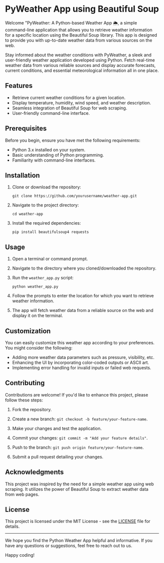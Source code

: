 # PyWeather App using Beautiful Soup

Welcome "PyWeather: A Python-based Weather App 🌦️, a simple command-line application that allows you to retrieve weather information for a specific location 
using the Beautiful Soup library. This app is designed to provide you with up-to-date weather data from various sources on the web.

Stay informed about the weather conditions with PyWeather, a sleek and user-friendly weather application developed using Python.
Fetch real-time weather data from various reliable sources and display accurate forecasts, current conditions, and essential meteorological 
information all in one place.

## Features

- Retrieve current weather conditions for a given location.
- Display temperature, humidity, wind speed, and weather description.
- Seamless integration of Beautiful Soup for web scraping.
- User-friendly command-line interface.

## Prerequisites

Before you begin, ensure you have met the following requirements:

- Python 3.x installed on your system.
- Basic understanding of Python programming.
- Familiarity with command-line interfaces.

## Installation

1. Clone or download the repository:

   ```
   git clone https://github.com/yourusername/weather-app.git
   ```

2. Navigate to the project directory:

   ```
   cd weather-app
   ```

3. Install the required dependencies:

   ```
   pip install beautifulsoup4 requests
   ```

## Usage

1. Open a terminal or command prompt.

2. Navigate to the directory where you cloned/downloaded the repository.

3. Run the `weather_app.py` script:

   ```
   python weather_app.py
   ```

4. Follow the prompts to enter the location for which you want to retrieve weather information.

5. The app will fetch weather data from a reliable source on the web and display it on the terminal.

## Customization

You can easily customize this weather app according to your preferences. You might consider the following:

- Adding more weather data parameters such as pressure, visibility, etc.
- Enhancing the UI by incorporating color-coded outputs or ASCII art.
- Implementing error handling for invalid inputs or failed web requests.

## Contributing

Contributions are welcome! If you'd like to enhance this project, please follow these steps:

1. Fork the repository.

2. Create a new branch: `git checkout -b feature/your-feature-name`.

3. Make your changes and test the application.

4. Commit your changes: `git commit -m "Add your feature details"`.

5. Push to the branch: `git push origin feature/your-feature-name`.

6. Submit a pull request detailing your changes.

## Acknowledgments

This project was inspired by the need for a simple weather app using web scraping. It utilizes the power of Beautiful Soup to extract weather data from web pages.

## License

This project is licensed under the MIT License - see the [LICENSE](LICENSE) file for details.

---

We hope you find the Python Weather App helpful and informative. If you have any questions or suggestions, feel free to reach out to us.

Happy coding!
